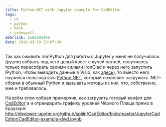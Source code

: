 ```yaml
---
title: Python.NET with Jupyter example for CadEditor
tags:
  - c#
  - python
  - hack
  - codespell
abbrlink: 1562805408
date: 2016-03-30 23:07:00
---
```

Так как оживить IronPython для работы с Jupyter у меня не получилось.
(pyzmq собрать под него целый квест с кучей патчей, получилось только пересобрать своими силами IronClad и через него запустить IPython, чтобы выводить данные в Visio, как [здесь](http://viziblr.com/news/2010/4/5/ironpython-stealing-colors-with-systemdrawingbitmap-and-yes.html)), то вместо него научился пользоваться [Python.NET](https://github.com/pythonnet/pythonnet), который позволяет загружать .NET-сборки в обычный Python и вызывать методы из них, что, собственно, мне и требовалось.

На всём этом собрал примерчик, как загрузить готовый конфиг для [CadEditor](https://github.com/spiiin/CadEditor)'а и отрендерить графику уровней Чёрного Плаща прямо в браузере: <http://nbviewer.jupyter.org/github/spiiin/CadEditor/blob/master/JupyterCadEditor/CadEditor-example-dwd.ipynb>
